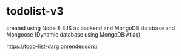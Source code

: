 # todolist-v3
created using Node &amp; EJS as backend and MongoDB database and Mongoose (Dynamic database using MongoDB Atlas)

https://todo-list-darg.onrender.com/
